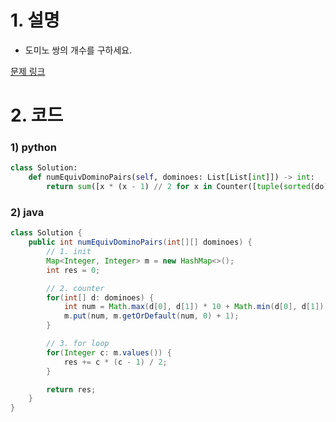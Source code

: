 # 1. 설명
- 도미노 쌍의 개수를 구하세요.


[문제 링크](https://leetcode.com/problems/number-of-equivalent-domino-pairs/)

# 2. 코드
### 1) python
```python
class Solution:
    def numEquivDominoPairs(self, dominoes: List[List[int]]) -> int:
        return sum([x * (x - 1) // 2 for x in Counter([tuple(sorted(do)) for do in dominoes]).values()])
```


### 2) java
```java
class Solution {
    public int numEquivDominoPairs(int[][] dominoes) {
        // 1. init
        Map<Integer, Integer> m = new HashMap<>();
        int res = 0;

        // 2. counter
        for(int[] d: dominoes) {
            int num = Math.max(d[0], d[1]) * 10 + Math.min(d[0], d[1]);
            m.put(num, m.getOrDefault(num, 0) + 1);
        }

        // 3. for loop
        for(Integer c: m.values()) {
            res += c * (c - 1) / 2;
        }

        return res;
    }
}
```